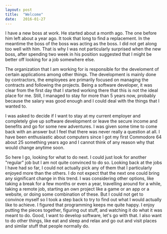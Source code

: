```yaml
---
layout: post
title:  "Welcome"
date:   2016-01-27 
---
```


I have a new boss at work. He started about a month ago. The one before him left about a year ago. It took
that long to find a replacement. In the meantime the boss of the boss was acting as the boss. I did not get along
too well with him. That is why I was not particularly surprised when the new boss, after spending two week in his 
position suggested that I might be better off looking for a job somewhere else. 

The organization that I am working for is responsible for the develoment of certain applications among other things.
The development is mainly done by contractors, the employees are primarily focused on managing the contracts 
and following the projects. Being a software developer, it was clear from the first day that I started working 
there that this is not the ideal place for me. Still, I managed to stay for more than 5 years now, probably 
because the salary was good enough and I could deal with the things that I wanted to. 

I was asked to decide if I want to stay at my current employer and completely give up software development or 
leave the secure income and benefits and go for some new adventures. I was given some time to come back with an answer
but I feel that there was never really a question at all. I have been enthusiastic about computers since I 
got my first Commodore 64 about 25 something years ago and I cannot think of any reason why that would change
anytime soon. 

So here I go, looking for what to do next. I could just look for another "regular" job but I am not quite 
convinced to do so. Looking back at the jobs I have had so far, I could not actually pick any of them that I 
particularly enjoyed more than the others. I do not expect that the next one could bring any significant change 
in this trend. I was considering other options, like taking a break for a few months or even a year,
travelling around for a while, taking a remote job, starting an own project like a game or an app or a website, or
doing some combination of these. But I could not get to convince myself so I took a step back to try to find out
what I would actually like to achieve. I figured that programming keeps me quite happy. I enjoy putting the 
pieces together, figuring out stuff, and watching it do what it was meant to do. Good, I want to develop
software, let's go with that. I also want to do other things, like eat and sleep and relax and go out and visit places
and similar stuff that people normally do. 

